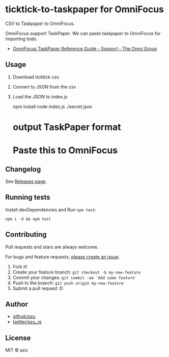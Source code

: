 # ticktick-to-taskpaper for OmniFocus

CSV to Taskpaper to OmniFocus.

OmniFocus support TaskPaper.
We can paste taskpaper to OmniFocus for importing todo.

- [OmniFocus TaskPaper Reference Guide - Support - The Omni Group](https://support.omnigroup.com/omnifocus-taskpaper-reference/ "OmniFocus TaskPaper Reference Guide - Support - The Omni Group")

## Usage

1. Download ticktick csv.
2. Convert to JSON from the csv
3. Load the JSON to index.js

    npm install
    node index.js ./secret.json 
    # output TaskPaper format
    # Paste this to OmniFocus

## Changelog

See [Releases page](https://github.com/azu/csv-to-taskpaper/releases).

## Running tests

Install devDependencies and Run `npm test`:

    npm i -d && npm test

## Contributing

Pull requests and stars are always welcome.

For bugs and feature requests, [please create an issue](https://github.com/azu/csv-to-taskpaper/issues).

1. Fork it!
2. Create your feature branch: `git checkout -b my-new-feature`
3. Commit your changes: `git commit -am 'Add some feature'`
4. Push to the branch: `git push origin my-new-feature`
5. Submit a pull request :D

## Author

- [github/azu](https://github.com/azu)
- [twitter/azu_re](https://twitter.com/azu_re)

## License

MIT © azu
